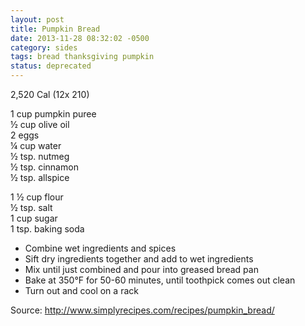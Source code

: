 ```yaml
---
layout: post
title: Pumpkin Bread
date: 2013-11-28 08:32:02 -0500
category: sides
tags: bread thanksgiving pumpkin
status: deprecated
---
```

2,520 Cal (12x 210)

1 cup pumpkin puree  
½ cup olive oil  
2 eggs  
¼ cup water  
½ tsp. nutmeg  
½ tsp. cinnamon  
½ tsp. allspice  
  
1 ½ cup flour  
½ tsp. salt  
1 cup sugar  
1 tsp. baking soda  

* Combine wet ingredients and spices
* Sift dry ingredients together and add to wet ingredients
* Mix until just combined and pour into greased bread pan
* Bake at 350°F for 50-60 minutes, until toothpick comes out clean
* Turn out and cool on a rack

Source: <http://www.simplyrecipes.com/recipes/pumpkin_bread/>
